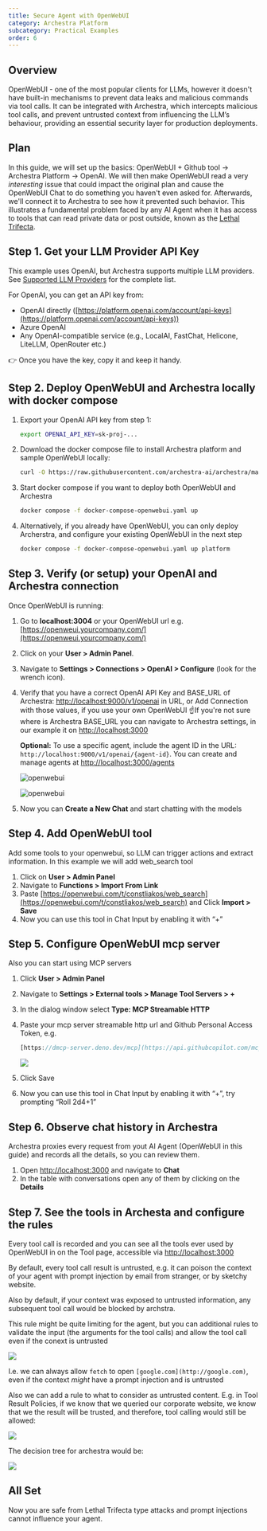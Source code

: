 ```yaml
---
title: Secure Agent with OpenWebUI
category: Archestra Platform
subcategory: Practical Examples
order: 6
---
```


## Overview

OpenWebUI - one of the most popular clients for LLMs, however it doesn't have built-in mechanisms to prevent data leaks and malicious commands via tool calls. It can be integrated with Archestra, which intercepts malicious tool calls, and prevent untrusted context from influencing the LLM’s behaviour, providing an essential security layer for production deployments.

## Plan

In this guide, we will set up the basics: OpenWebUI + Github tool -> Archestra Platform -> OpenAI. We will then make OpenWebUI read a very _interesting_ issue that could impact the original plan and cause the OpenWebUI Chat to do something you haven't even asked for. Afterwards, we'll connect it to Archestra to see how it prevented such behavior. This illustrates a fundamental problem faced by any AI Agent when it has access to tools that can read private data or post outside, known as the [Lethal Trifecta](https://www.archestra.ai/docs/platform-lethal-trifecta).

## Step 1. Get your LLM Provider API Key

This example uses OpenAI, but Archestra supports multiple LLM providers. See [Supported LLM Providers](https://www.archestra.ai/docs/platform-supported-llm-providers) for the complete list.

For OpenAI, you can get an API key from:

- OpenAI directly ([https://platform.openai.com/account/api-keys](https://platform.openai.com/account/api-keys))
- Azure OpenAI
- Any OpenAI-compatible service (e.g., LocalAI, FastChat, Helicone, LiteLLM, OpenRouter etc.)

👉 Once you have the key, copy it and keep it handy.

## Step 2. Deploy OpenWebUI and Archestra locally with docker compose

1. Export your OpenAI API key from step 1:

   ```bash
   export OPENAI_API_KEY=sk-proj-...
   ```

2. Download the docker compose file to install Archestra platform and sample OpenWebUI locally:

   ```bash
   curl -O https://raw.githubusercontent.com/archestra-ai/archestra/main/platform/docker-compose-openwebui.yaml
   ```

3. Start docker compose if you want to deploy both OpenWebUI and Archestra

   ```bash
   docker compose -f docker-compose-openwebui.yaml up
   ```

4. Alternatively, if you already have OpenWebUI, you can only deploy Archerstra, and configure your existing OpenWebUI in the next step

   ```bash
   docker compose -f docker-compose-openwebui.yaml up platform
   ```

## Step 3. Verify (or setup) your OpenAI and Archestra connection

Once OpenWebUI is running:

1. Go to **localhost:3004** or your OpenWebUI url e.g. [https://openweui.yourcompany.com/](https://openweui.yourcompany.com/)
2. Click on your **User > Admin Panel**.
3. Navigate to **Settings > Connections > OpenAI > Configure** (look for the wrench icon).
4. Verify that you have a correct OpenAI API Key and BASE_URL of Archestra: [http://localhost:9000/v1/openai](http://localhost:9000/v1/openai) in URL, or Add Connection with those values, if you use your own OpenWebUI
   ☝️If you're not sure where is Archestra BASE_URL you can navigate to Archestra settings, in our example it on [http://localhost:3000](http://localhost:3000)

   **Optional:** To use a specific agent, include the agent ID in the URL: `http://localhost:9000/v1/openai/{agent-id}`. You can create and manage agents at [http://localhost:3000/agents](http://localhost:3000/agents)

   ![openwebui](/docs/platfrom/openwebui-image1.png)

   ![openwebui](/docs/platfrom/openwebui-image2.png)

5. Now you can **Create a New Chat** and start chatting with the models

## Step 4. Add OpenWebUI tool

Add some tools to your openwebui, so LLM can trigger actions and extract information. In this example we will add web_search tool

1. Click on **User > Admin Panel**
2. Navigate to **Functions > Import From Link**
3. Paste [https://openwebui.com/t/constliakos/web_search](https://openwebui.com/t/constliakos/web_search) and Click **Import > Save**
4. Now you can use this tool in Chat Input by enabling it with “+”

## Step 5. Configure OpenWebUI mcp server

Also you can start using MCP servers

1. Click **User > Admin Panel**
2. Navigate to **Settings > External tools > Manage Tool Servers > +**
3. In the dialog window select **Type: MCP Streamable HTTP**
4. Paste your mcp server streamable http url and Github Personal Access Token, e.g.

   ```javascript
   [https://dmcp-server.deno.dev/mcp](https://api.githubcopilot.com/mcp)
   ```

   ![](/docs/platfrom/openwebui-image3.png)

5. Click Save
6. Now you can use this tool in Chat Input by enabling it with “+”, try prompting “Roll 2d4+1”

## Step 6. Observe chat history in Archestra

Archestra proxies every request from yout AI Agent (OpenWebUI in this guide) and records all the details, so you can review them.

1. Open [http://localhost:3000](http://localhost:3000) and navigate to **Chat**
2. In the table with conversations open any of them by clicking on the **Details**

## Step 7. See the tools in Archesta and configure the rules

Every tool call is recorded and you can see all the tools ever used by OpenWebUI in on the Tool page, accessible via [http://localhost:3000](http://localhost:3000)

By default, every tool call result is untrusted, e.g. it can poison the context of your agent with prompt injection by email from stranger, or by sketchy website.

Also by default, if your context was exposed to untrusted information, any subsequent tool call would be blocked by archstra.

This rule might be quite limiting for the agent, but you can additional rules to validate the input (the arguments for the tool calls) and allow the tool call even if the conext is untrusted

![](/docs/platfrom/openwebui-image4.png)

I.e. we can always allow `fetch` to open `[google.com](http://google.com)`, even if the context _might_ have a prompt injection and is untrusted

Also we can add a rule to what to consider as untrusted content. E.g. in Tool Result Policies, if we know that we queried our corporate website, we know that we the result will be trusted, and therefore, tool calling would still be allowed:

![](/docs/platfrom/openwebui-image5.png)

The decision tree for archestra would be:

![](/docs/platfrom/openwebui-image6.png)

## All Set

Now you are safe from Lethal Trifecta type attacks and prompt injections cannot influence your agent.
